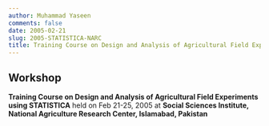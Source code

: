 ```yaml
---
author: Muhammad Yaseen
comments: false
date: 2005-02-21
slug: 2005-STATISTICA-NARC
title: Training Course on Design and Analysis of Agricultural Field Experiments using STATISTICA
---
```


## Workshop
**Training Course on Design and Analysis of Agricultural Field Experiments using STATISTICA** held on Feb 21-25, 2005 at **Social Sciences Institute, National Agriculture Research Center, Islamabad, Pakistan**